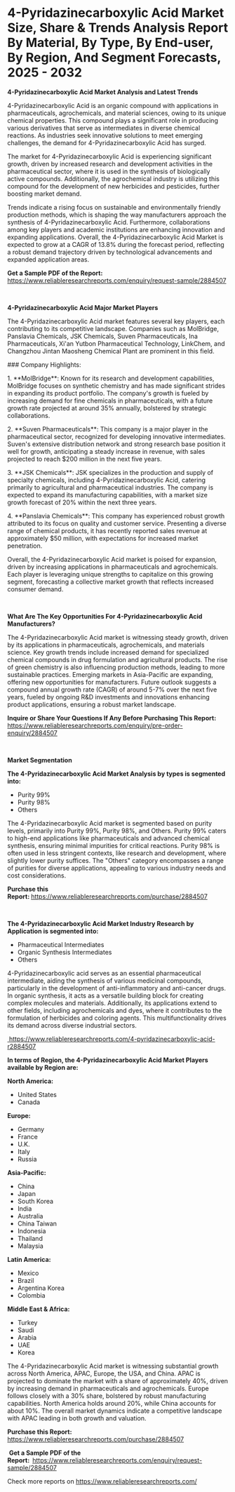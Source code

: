 <p><h1>4-Pyridazinecarboxylic Acid Market Size, Share & Trends Analysis Report By Material, By Type, By End-user, By Region, And Segment Forecasts, 2025 - 2032</h1></p><p><strong>4-Pyridazinecarboxylic Acid Market Analysis and Latest Trends</strong></p>
<p><p>4-Pyridazinecarboxylic Acid is an organic compound with applications in pharmaceuticals, agrochemicals, and material sciences, owing to its unique chemical properties. This compound plays a significant role in producing various derivatives that serve as intermediates in diverse chemical reactions. As industries seek innovative solutions to meet emerging challenges, the demand for 4-Pyridazinecarboxylic Acid has surged.</p><p>The market for 4-Pyridazinecarboxylic Acid is experiencing significant growth, driven by increased research and development activities in the pharmaceutical sector, where it is used in the synthesis of biologically active compounds. Additionally, the agrochemical industry is utilizing this compound for the development of new herbicides and pesticides, further boosting market demand. </p><p>Trends indicate a rising focus on sustainable and environmentally friendly production methods, which is shaping the way manufacturers approach the synthesis of 4-Pyridazinecarboxylic Acid. Furthermore, collaborations among key players and academic institutions are enhancing innovation and expanding applications. Overall, the 4-Pyridazinecarboxylic Acid Market is expected to grow at a CAGR of 13.8% during the forecast period, reflecting a robust demand trajectory driven by technological advancements and expanded application areas.</p></p>
<p><strong>Get a Sample PDF of the Report:&nbsp;</strong> <a href="https://www.reliableresearchreports.com/enquiry/request-sample/2884507?utm_campaign=2657&utm_medium=2&utm_source=Github&utm_content=ia&utm_term=13032025&utm_id=4-pyridazinecarboxylic-acid">https://www.reliableresearchreports.com/enquiry/request-sample/2884507</a></p>
<p>&nbsp;</p>
<p><strong>4-Pyridazinecarboxylic Acid Major Market Players</strong></p>
<p><p>The 4-Pyridazinecarboxylic Acid market features several key players, each contributing to its competitive landscape. Companies such as MolBridge, Panslavia Chemicals, JSK Chemicals, Suven Pharmaceuticals, Ina Pharmaceuticals, Xi'an Yutbon Pharmaceutical Technology, LinkChem, and Changzhou Jintan Maosheng Chemical Plant are prominent in this field.</p><p>### Company Highlights:</p><p>1. **MolBridge**: Known for its research and development capabilities, MolBridge focuses on synthetic chemistry and has made significant strides in expanding its product portfolio. The company's growth is fueled by increasing demand for fine chemicals in pharmaceuticals, with a future growth rate projected at around 35% annually, bolstered by strategic collaborations.</p><p>2. **Suven Pharmaceuticals**: This company is a major player in the pharmaceutical sector, recognized for developing innovative intermediates. Suven's extensive distribution network and strong research base position it well for growth, anticipating a steady increase in revenue, with sales projected to reach $200 million in the next five years.</p><p>3. **JSK Chemicals**: JSK specializes in the production and supply of specialty chemicals, including 4-Pyridazinecarboxylic Acid, catering primarily to agricultural and pharmaceutical industries. The company is expected to expand its manufacturing capabilities, with a market size growth forecast of 20% within the next three years.</p><p>4. **Panslavia Chemicals**: This company has experienced robust growth attributed to its focus on quality and customer service. Presenting a diverse range of chemical products, it has recently reported sales revenue at approximately $50 million, with expectations for increased market penetration.</p><p>Overall, the 4-Pyridazinecarboxylic Acid market is poised for expansion, driven by increasing applications in pharmaceuticals and agrochemicals. Each player is leveraging unique strengths to capitalize on this growing segment, forecasting a collective market growth that reflects increased consumer demand.</p></p>
<p>&nbsp;</p>
<p><strong>What Are The Key Opportunities For 4-Pyridazinecarboxylic Acid Manufacturers?</strong></p>
<p><p>The 4-Pyridazinecarboxylic Acid market is witnessing steady growth, driven by its applications in pharmaceuticals, agrochemicals, and materials science. Key growth trends include increased demand for specialized chemical compounds in drug formulation and agricultural products. The rise of green chemistry is also influencing production methods, leading to more sustainable practices. Emerging markets in Asia-Pacific are expanding, offering new opportunities for manufacturers. Future outlook suggests a compound annual growth rate (CAGR) of around 5-7% over the next five years, fueled by ongoing R&D investments and innovations enhancing product applications, ensuring a robust market landscape.</p></p>
<p><strong>Inquire or Share Your Questions If Any Before Purchasing This Report:</strong> <a href="https://www.reliableresearchreports.com/enquiry/pre-order-enquiry/2884507?utm_campaign=2657&utm_medium=2&utm_source=Github&utm_content=ia&utm_term=13032025&utm_id=4-pyridazinecarboxylic-acid">https://www.reliableresearchreports.com/enquiry/pre-order-enquiry/2884507</a></p>
<p>&nbsp;</p>
<p><strong>Market Segmentation</strong></p>
<p><strong>The 4-Pyridazinecarboxylic Acid Market Analysis by types is segmented into:</strong></p>
<p><ul><li>Purity 99%</li><li>Purity 98%</li><li>Others</li></ul></p>
<p><p>The 4-Pyridazinecarboxylic Acid market is segmented based on purity levels, primarily into Purity 99%, Purity 98%, and Others. Purity 99% caters to high-end applications like pharmaceuticals and advanced chemical synthesis, ensuring minimal impurities for critical reactions. Purity 98% is often used in less stringent contexts, like research and development, where slightly lower purity suffices. The "Others" category encompasses a range of purities for diverse applications, appealing to various industry needs and cost considerations.</p></p>
<p><strong>Purchase this Report:&nbsp;</strong><a href="https://www.reliableresearchreports.com/purchase/2884507?utm_campaign=2657&utm_medium=2&utm_source=Github&utm_content=ia&utm_term=13032025&utm_id=4-pyridazinecarboxylic-acid">https://www.reliableresearchreports.com/purchase/2884507</a></p>
<p>&nbsp;</p>
<p><strong>The 4-Pyridazinecarboxylic Acid Market Industry Research by Application is segmented into:</strong></p>
<p><ul><li>Pharmaceutical Intermediates</li><li>Organic Synthesis Intermediates</li><li>Others</li></ul></p>
<p><p>4-Pyridazinecarboxylic acid serves as an essential pharmaceutical intermediate, aiding the synthesis of various medicinal compounds, particularly in the development of anti-inflammatory and anti-cancer drugs. In organic synthesis, it acts as a versatile building block for creating complex molecules and materials. Additionally, its applications extend to other fields, including agrochemicals and dyes, where it contributes to the formulation of herbicides and coloring agents. This multifunctionality drives its demand across diverse industrial sectors.</p></p>
<p><a href="https://www.reliableresearchreports.com/4-pyridazinecarboxylic-acid-r2884507?utm_campaign=2657&utm_medium=2&utm_source=Github&utm_content=ia&utm_term=13032025&utm_id=4-pyridazinecarboxylic-acid">&nbsp;https://www.reliableresearchreports.com/4-pyridazinecarboxylic-acid-r2884507</a></p>
<p><strong>In terms of Region, the 4-Pyridazinecarboxylic Acid Market Players available by Region are:</strong></p>
<p>
    <p> <strong> North America: </strong>
        <ul>
            <li>United States</li>
            <li>Canada</li>
        </ul>
        </p> 
    <p> <strong> Europe: </strong>
        <ul>
            <li>Germany</li>
            <li>France</li>
            <li>U.K.</li>
            <li>Italy</li>
            <li>Russia</li>
        </ul>
        </p> 
    <p> <strong> Asia-Pacific: </strong>
        <ul>
            <li>China</li>
            <li>Japan</li>
            <li>South Korea</li>
            <li>India</li>
            <li>Australia</li>
            <li>China Taiwan</li>
            <li>Indonesia</li>
            <li>Thailand</li>
            <li>Malaysia</li>
        </ul>
        </p> 
    <p> <strong> Latin America: </strong>
        <ul>
            <li>Mexico</li>
            <li>Brazil</li>
            <li>Argentina Korea</li>
            <li>Colombia</li>
        </ul>
        </p> 
    <p> <strong> Middle East & Africa: </strong>
        <ul>
            <li>Turkey</li>
            <li>Saudi</li>
            <li>Arabia</li>
            <li>UAE</li>
            <li>Korea</li>
        </ul>
    </p>
    </p>
<p><p>The 4-Pyridazinecarboxylic Acid market is witnessing substantial growth across North America, APAC, Europe, the USA, and China. APAC is projected to dominate the market with a share of approximately 40%, driven by increasing demand in pharmaceuticals and agrochemicals. Europe follows closely with a 30% share, bolstered by robust manufacturing capabilities. North America holds around 20%, while China accounts for about 10%. The overall market dynamics indicate a competitive landscape with APAC leading in both growth and valuation.</p></p>
<p><strong>Purchase this Report: </strong><a href="https://www.reliableresearchreports.com/purchase/2884507?utm_campaign=2657&utm_medium=2&utm_source=Github&utm_content=ia&utm_term=13032025&utm_id=4-pyridazinecarboxylic-acid">https://www.reliableresearchreports.com/purchase/2884507</a></p>
<p>&nbsp;<strong>Get a Sample PDF of the Report:&nbsp;&nbsp;</strong><a href="https://www.reliableresearchreports.com/enquiry/request-sample/2884507?utm_campaign=2657&utm_medium=2&utm_source=Github&utm_content=ia&utm_term=13032025&utm_id=4-pyridazinecarboxylic-acid">https://www.reliableresearchreports.com/enquiry/request-sample/2884507</a></p>
<p><strong></strong></p>
<p>Check more reports on <a href="https://www.reliableresearchreports.com/?utm_campaign=2657&utm_medium=2&utm_source=Github&utm_content=ia&utm_term=13032025&utm_id=4-pyridazinecarboxylic-acid">https://www.reliableresearchreports.com/</a></p>